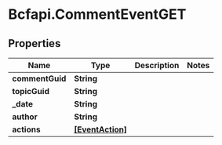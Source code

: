 # Bcfapi.CommentEventGET

## Properties
Name | Type | Description | Notes
------------ | ------------- | ------------- | -------------
**commentGuid** | **String** |  | 
**topicGuid** | **String** |  | 
**_date** | **String** |  | 
**author** | **String** |  | 
**actions** | [**[EventAction]**](EventAction.md) |  | 


